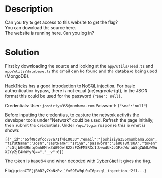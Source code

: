 # Description

Can you try to get access to this website to get the flag? <br>
You can download the source here. <br>
The website is running here. Can you log in?

# Solution

First by downloading the source and looking at the `app/utils/seed.ts` and `app/utils/database.ts` the email can be found and the database being used (MongoDB).

[HackTricks](https://book.hacktricks.xyz/pentesting-web/nosql-injection) has a good introduction to NoSQL injection. For basic authentication bypass, there is not equal ($ne) or greater ($gt), in the JSON format this could be used for the password `{"$ne": null}`.

Credentials:
User: `joshiriya355@mumbama.com`
Password: `{"$ne":"null"}`

Before inputting the credentials, to capture the network activity the developer tools under "Network" could be used. Refresh the page initially, then submit the credentials. Under `/api/login` response this is what is shown:

`[{"_id":"65f08c8fcc707a71f4b10033","email":"joshiriya355@mumbama.com","firstName":"Josh","lastName":"Iriya","password":"Je80T8M7sUA","token":"cGljb0NURntqQmhEMnk3WG9OelB2XzFZeFM5RXc1cUwwdUk2cGFzcWxfaW5qZWN0aW9uX2YyZjE4NWYyfQ==","__v":0}]`

The token is base64 and when decoded with [CyberChef](https://gchq.github.io/CyberChef/#recipe=From_Base64('A-Za-z0-9%2B/%3D',true,false)) it gives the flag.

Flag: `picoCTF{jBhD2y7XoNzPv_1YxS9Ew5qL0uI6pasql_injection_f2f1...}` 
